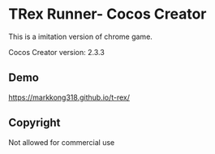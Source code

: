 # TRex Runner- Cocos Creator

This is a imitation version of chrome game.

Cocos Creator version: 2.3.3


## Demo

https://markkong318.github.io/t-rex/

## Copyright

Not allowed for commercial use